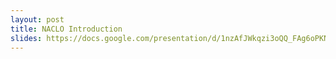 ```yaml
---
layout: post
title: NACLO Introduction
slides: https://docs.google.com/presentation/d/1nzAfJWkqzi3oQQ_FAg6oPKNrxC24Rtvsft3EXu_TW3M/edit?usp=drive_web
---
```

